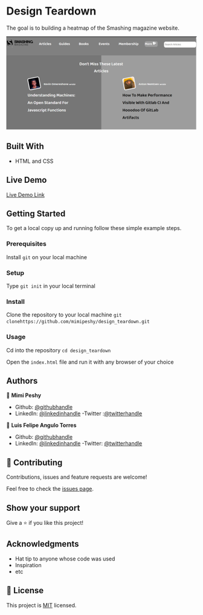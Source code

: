 # Design Teardown

The goal is to building a heatmap of the Smashing magazine website. 

![screenshot](./app_screenshot.png)


## Built With

- HTML and CSS

## Live Demo

[Live Demo Link](https://mimipeshy.github.io/design_teardown/)


## Getting Started

To get a local copy up and running follow these simple example steps.

### Prerequisites

Install `git` on your local machine

### Setup

Type `git init` in your local terminal

### Install

Clone the repository to your local machine `git clonehttps://github.com/mimipeshy/design_teardown.git ` 

### Usage

Cd into the repository `cd design_teardown`

Open the `index.html` file and run it with any browser of your choice


## Authors

👤 **Mimi Peshy**

- Github: [@githubhandle](https://github.com/mimipeshy)
- LinkedIn: [@linkedinhandle](https://www.linkedin.com/in/peris-ndanu-405083193/)
-Twitter :[@twitterhandle](https://twitter.com/pygirl254)

👤 **Luis Felipe Angulo Torres**

- Github: [@githubhandle](https://github.com/pipe2442)
- LinkedIn: [@linkedinhandle](https://www.linkedin.com/in/luis-felipe-angulo-torres-95098b139/)
-Twitter: [@twitterhandle](https://twitter.com/pipe2442)


## 🤝 Contributing

Contributions, issues and feature requests are welcome!

Feel free to check the [issues page](issues/).

## Show your support

Give a ⭐️ if you like this project!

## Acknowledgments

- Hat tip to anyone whose code was used
- Inspiration
- etc

## 📝 License

This project is [MIT](lic.url) licensed.
